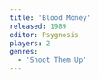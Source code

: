 ```yaml
---
title: 'Blood Money'
released: 1989
editor: Psygnosis
players: 2
genres:
  - 'Shoot Them Up'
---
```

